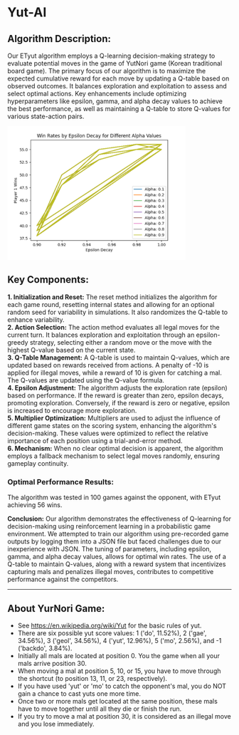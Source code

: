 # Yut-AI

## Algorithm Description:
Our ETyut algorithm employs a Q-learning decision-making strategy to evaluate potential moves in the game of YutNori game (Korean traditional board game). The primary focus of our algorithm is to maximize the expected cumulative reward for each move by updating a Q-table based on observed outcomes. It balances exploration and exploitation to assess and select optimal actions. Key enhancements include optimizing hyperparameters like epsilon, gamma, and alpha decay values to achieve the best performance, as well as maintaining a Q-table to store Q-values for various state-action pairs.

<img src="bin/pic1.png" alt="Alt Text" width="400" height="300">

## Key Components:
**1. Initialization and Reset:** The reset method initializes the algorithm for each game round, resetting internal states and allowing for an optional random seed for variability in simulations. It also randomizes the Q-table to enhance variability.  
**2. Action Selection:** The action method evaluates all legal moves for the current turn. It balances exploration and exploitation through an epsilon-greedy strategy, selecting either a random move or the move with the highest Q-value based on the current state.  
**3. Q-Table Management:** A Q-table is used to maintain Q-values, which are updated based on rewards received from actions. A penalty of -10 is applied for illegal moves, while a reward of 10 is given for catching a mal. The Q-values are updated using the Q-value formula.  
**4. Epsilon Adjustment:** The algorithm adjusts the exploration rate (epsilon) based on performance. If the reward is greater than zero, epsilon decays, promoting exploration. Conversely, if the reward is zero or negative, epsilon is increased to encourage more exploration.  
**5. Multiplier Optimization:** Multipliers are used to adjust the influence of different game states on the scoring system, enhancing the algorithm's decision-making. These values were optimized to reflect the relative importance of each position using a trial-and-error method.  
**6. Mechanism:** When no clear optimal decision is apparent, the algorithm employs a fallback mechanism to select legal moves randomly, ensuring gameplay continuity.


### Optimal Performance Results: 
The algorithm was tested in 100 games against the opponent, with ETyut achieving 56 wins.

**Conclusion:** Our algorithm demonstrates the effectiveness of Q-learning for decision-making using reinforcement learning in a probabilistic game environment. We attempted to train our algorithm using pre-recorded game outputs by logging them into a JSON file but faced challenges due to our inexperience with JSON. The tuning of parameters, including epsilon, gamma, and alpha decay values, allows for optimal win rates. The use of a Q-table to maintain Q-values, along with a reward system that incentivizes capturing mals and penalizes illegal moves, contributes to competitive performance
against the competitors.

***

## About YurNori Game:
* See https://en.wikipedia.org/wiki/Yut for the basic rules of yut.
* There are six possible yut score values: 1 ('do', 11.52%), 2 ('gae', 34.56%), 3 ('geol', 34.56%), 4 ('yut', 12.96%), 5 ('mo', 2.56%), and -1 ('backdo', 3.84%).
* Initially all mals are located at position 0. You the game when all your mals arrive position 30.
* When moving a mal at position 5, 10, or 15, you have to move through the shortcut (to position 13, 11, or 23, respectively).
* If you have used 'yut' or 'mo' to catch the opponent's mal, you do NOT gain a chance to cast yuts one more time.
* Once two or more mals get located at the same position, these mals have to move together until all they die or finish the run.
* If you try to move a mal at position 30, it is considered as an illegal move and you lose immediately.
